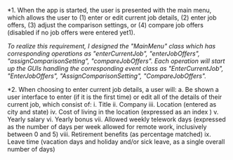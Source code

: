 *1. When the app is started, the user is presented with the main menu, which allows the user to (1) enter or edit current job details, (2) enter job offers, (3) adjust the comparison settings, or (4) compare job offers (disabled if no job offers were entered yet1).

*To realize this requirement, I designed the "MainMenu" class which has corresponding operations as "enterCurrentJob", "enterJobOffers", "assignComparisonSetting", "compareJobOffers". Each operation will start up the GUIs handling the corresponding event class as "EnterCurrentJob", "EnterJobOffers", "AssignComparisonSetting", "CompareJobOffers".*


*2. When choosing to enter current job details, a user will: 
a. Be shown a user interface to enter (if it is the first time) or edit all of the details of their current job, which consist of:
i. Title
ii. Company
iii. Location (entered as city and state)
iv. Cost of living in the location (expressed as an index )
v. Yearly salary
vi. Yearly bonus
vii. Allowed weekly telework days (expressed as the number of days per
week allowed for remote work, inclusively between 0 and 5)
viii. Retirement benefits (as percentage matched)
ix. Leave time (vacation days and holiday and/or sick leave, as a single
overall number of days)
